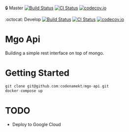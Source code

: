 :lock: Master [![Build Status](https://travis-ci.org/codenamekt/mgo-api.svg?branch=master)](https://travis-ci.org/codenamekt/mgo-api) [![CI Status](https://circleci.com/gh/codenamekt/mgo-api/tree/master.svg?style=shield&circle-token=:circle-token)](https://circleci.com/gh/codenamekt/mgo-api) [![codecov.io](http://codecov.io/github/codenamekt/mgo-api/coverage.svg?branch=master)](http://codecov.io/github/codenamekt/mgo-api?branch=master)

:octocat: Develop [![Build Status](https://travis-ci.org/codenamekt/mgo-api.svg?branch=develop)](https://travis-ci.org/codenamekt/mgo-api) [![CI Status](https://circleci.com/gh/codenamekt/mgo-api/tree/develop.svg?style=shield&circle-token=:circle-token)](https://circleci.com/gh/codenamekt/mgo-api) [![codecov.io](http://codecov.io/github/codenamekt/mgo-api/coverage.svg?branch=develop)](http://codecov.io/github/codenamekt/mgo-api?branch=develop)

Mgo Api 
=======
Building a simple rest interface on top of mongo.

Getting Started
===============
```go
git clone git@github.com:codenamekt/mgo-api.git
docker-compose up
```

TODO
=====

- Deploy to Google Cloud
